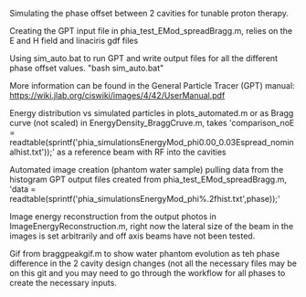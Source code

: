 Simulating the phase offset between 2 cavities for tunable proton therapy.

Creating the GPT input file in phia_test_EMod_spreadBragg.m,
  relies on the E and H field and linaciris gdf files
  
Using sim_auto.bat to run GPT and write output files for all the different phase offset values. "bash sim_auto.bat"

More information can be found in the General Particle Tracer (GPT) manual: https://wiki.jlab.org/ciswiki/images/4/42/UserManual.pdf  

Energy distribution vs simulated particles in plots_automated.m or as Bragg curve (not scaled) in EnergyDensity_BraggCruve.m, takes 
'comparison_noE = readtable(sprintf('phia_simulationsEnergyMod_phi0.00_0.03Espread_nominalhist.txt'));' as a reference beam with RF into the cavities

Automated image creation (phantom water sample) pulling data from the histogram GPT output files created from phia_test_EMod_spreadBragg.m,
  'data = readtable(sprintf('phia_simulationsEnergyMod_phi%.2fhist.txt',phase));'
  
Image energy reconstruction from the output photos in ImageEnergyReconstruction.m, right now the lateral size of the beam in the images is set arbitrarily and off axis beams have not been tested.

Gif from braggpeakgif.m to show water phantom evolution as teh phase difference in the 2 cavity design changes (not all the necessary files may be on this git and you may need to go through the workflow for all phases to create the necessary inputs.
